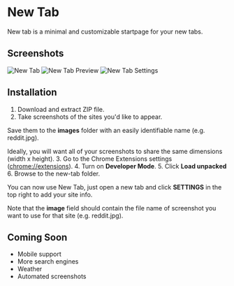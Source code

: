 
# New Tab

New tab is a minimal and customizable startpage for your new tabs.

## Screenshots

![New Tab](https://imgur.com/GNbiQdl.png)
![New Tab Preview](https://imgur.com/N8GhF92.png)
![New Tab Settings](https://imgur.com/ua733G1.png)

## Installation

1. Download and extract ZIP file.
2. Take screenshots of the sites you'd like to appear.

  Save them to the **images** folder with an easily identifiable name (e.g. reddit.jpg).

  Ideally, you will want all of your screenshots to share the same dimensions (width x height).
3. Go to the Chrome Extensions settings ([chrome://extensions](chrome://extensions)).
4. Turn on **Developer Mode**.
5. Click **Load unpacked**
6. Browse to the new-tab folder.

You can now use New Tab, just open a new tab and click **SETTINGS** in the top right to add your site info.

Note that the **image** field should contain the file name of screenshot you want to use for that site (e.g. reddit.jpg).

## Coming Soon

- Mobile support
- More search engines
- Weather
- Automated screenshots